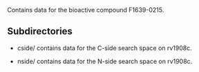 Contains data for the bioactive compound F1639-0215.

## Subdirectories

- cside/ contains data for the C-side search space on rv1908c.

- nside/ contains data for the N-side search space on rv1908c.

